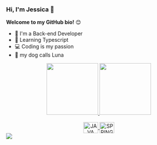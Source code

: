 ### Hi, I'm Jessica 👋

**Welcome to my GitHub bio!** 😊

- 🔭 I'm a Back-end Developer
- 🌱 Learning Typescript
- 💻 Coding is my passion
- 🐶 my dog calls Luna

<div align="center">
  <a href="https://github.com/jessicagrdc">
  <img height="140em" src="https://github-readme-stats.vercel.app/api?username=jessicagrdc&show_icons=true&theme=dracula&include_all_commits=true&count_private=true"/>
  <img height="140em" src="https://github-readme-stats.vercel.app/api/top-langs/?username=jessicagrdc&layout=compact&langs_count=7&theme=dracula"/>
</div>
  
<div align="center" style="display: inline_block"><br>
   <img align="center" alt="JAVA" height="30" width="40" src="https://cdn.jsdelivr.net/gh/devicons/devicon/icons/java/java-original.svg" />         
  <img align="center" alt="SPRING" height="30" width="40" src="https://cdn.jsdelivr.net/gh/devicons/devicon/icons/spring/spring-original.svg" /> 
 </div>
  
<div align="left"> 
   <a href="https://www.linkedin.com/in/jessicaguimaraesrdc/" target="_blank"><img src="https://img.shields.io/badge/-LinkedIn-%230077B5?style=for-the-badge&logo=linkedin&logoColor=white" target="_blank"></a> 
</div>
